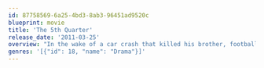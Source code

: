 ```yaml
---
id: 87758569-6a25-4bd3-8ab3-96451ad9520c
blueprint: movie
title: 'The 5th Quarter'
release_date: '2011-03-25'
overview: "In the wake of a car crash that killed his brother, football player Jon Abbate leads his school's struggling team to its most successful season ever."
genres: '[{"id": 18, "name": "Drama"}]'
---
```


